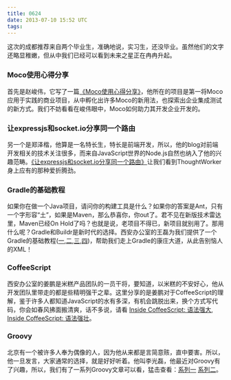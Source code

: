 ```yaml
---
title: 0624
date: 2013-07-10 15:52 UTC
tags:
---
```

这次的成都推荐来自两个毕业生，准确地说，实习生，还没毕业。虽然他们的文字还略显稚嫩，但从中我们已经可以看到未来之星正在冉冉升起。

### Moco使用心得分享
首先是赵峻伟，它写了一篇[《Moco使用心得分享》](http://toozhao.com/blog/2013/06/13/moco/)，他所在的项目是第一将Moco应用于实践的商业项目，从中孵化出许多Moco的新用法，也探索出企业集成测试的新方式。我们不妨看看在峻伟眼中，Moco如何助力其开发企业开发的。

### 让expressjs和socket.io分享同一个路由
另一个是郑泽楷，他算是一名特长生，特长是前端开发，所以，他的blog对前端开发相关的技术关注很多，而来自JavaScript世界的Node.js自然也纳入了他的兴趣范畴。[《让expressjs和socket.io分享同一个路由》](http://www.closure.pro/index.html#/article/51c2e064e742b80000000001)让我们看到ThoughtWorker身上应有的那种爱折腾劲。

### Gradle的基础教程
如果你在做一个Java项目，请问你的构建工具是什么？如果你的答案是Ant，只有一个字形容“土”，如果是Maven，那么恭喜你，你out了。君不见在新版技术雷达里，Maven已经On Hold了吗？也就是说，老项目不得已，新项目就别用了。那用什么呢？Gradle和Buildr是新时代的选择。西安办公室的王磊为我们提供了一个Gradle的基础教程([一](http://wldandan.github.io/blog/2013/01/23/gradle-learning-one/),[二](http://wldandan.github.io/blog/2013/01/23/gradle-learning-two/),[三](http://wldandan.github.io/blog/2013/01/24/gradle-learning-three/),[四](http://wldandan.github.io/blog/2013/01/25/gradle-learning-four/))，帮助我们走上Gradle的康庄大道，从此告别恼人的XML！

### CoffeeScript
西安办公室的姜鹏是米糕产品团队的一员干将，要知道，以米糕的不安好心，他从开发团队里带走的都是些精明强干之辈。这里分享的是姜鹏对于CoffeeScript的理解，鉴于许多人都知道JavaScript的水有多深，有机会跳脱出来，换个方式写代码，你会如春风拂面搬清爽，话不多说，请看 [Inside CoffeeScript: 语法强大](http://jiangpeng.info/blogs/2012/05/26/inside-coffeescript-1.html), [Inside CoffeeScript: 语法强壮](http://jiangpeng.info/blogs/2012/05/26/inside-coffeescript-2.html)。

### Groovy
北京有一个被许多人奉为偶像的人，因为他从来都是言简意赅，直中要害。所以，他一旦发言，大家通常的选择，就是好好听着。他叫李光磊，他最近对Groovy有了兴趣，所以，我们有了一系列Groovy文章可以看，猛击查看：[系列一](http://liguanglei.name/blogs/2013/06/05/groovy-beginner-collections-vs-linq-and-stl/) [系列二]()。

